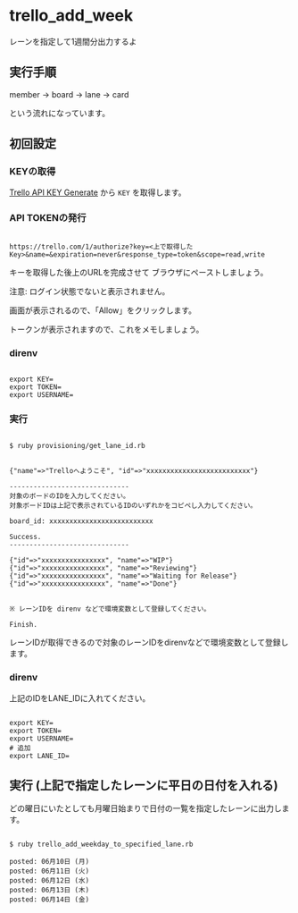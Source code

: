 # trello_add_week
レーンを指定して1週間分出力するよ

## 実行手順

member -> board -> lane -> card

という流れになっています。

## 初回設定

### KEYの取得

[Trello API KEY Generate](https://trello.com/1/appKey/generate) から `KEY` を取得します。

### API TOKENの発行

```

https://trello.com/1/authorize?key=<上で取得したKey>&name=&expiration=never&response_type=token&scope=read,write

```

キーを取得した後上のURLを完成させて ブラウザにペーストしましょう。

注意: ログイン状態でないと表示されません。

画面が表示されるので、「Allow」をクリックします。

トークンが表示されますので、これをメモしましょう。

### direnv

```

export KEY=
export TOKEN=
export USERNAME=

```

### 実行

```

$ ruby provisioning/get_lane_id.rb


{"name"=>"Trelloへようこそ", "id"=>"xxxxxxxxxxxxxxxxxxxxxxxxxx"}

------------------------------
対象のボードのIDを入力してください。
対象ボードIDは上記で表示されているIDのいずれかをコピペし入力してください。

board_id: xxxxxxxxxxxxxxxxxxxxxxxxxx

Success.
------------------------------

{"id"=>"xxxxxxxxxxxxxxxx", "name"=>"WIP"}
{"id"=>"xxxxxxxxxxxxxxxx", "name"=>"Reviewing"}
{"id"=>"xxxxxxxxxxxxxxxx", "name"=>"Waiting for Release"}
{"id"=>"xxxxxxxxxxxxxxxx", "name"=>"Done"}


※ レーンIDを direnv などで環境変数として登録してください。

Finish.

```

レーンIDが取得できるので対象のレーンIDをdirenvなどで環境変数として登録します。


### direnv

上記のIDをLANE_IDに入れてください。

```

export KEY=
export TOKEN=
export USERNAME=
# 追加
export LANE_ID=

```

## 実行 (上記で指定したレーンに平日の日付を入れる)

どの曜日にいたとしても月曜日始まりで日付の一覧を指定したレーンに出力します。

```

$ ruby trello_add_weekday_to_specified_lane.rb

posted: 06月10日 (月)
posted: 06月11日 (火)
posted: 06月12日 (水)
posted: 06月13日 (木)
posted: 06月14日 (金)

```